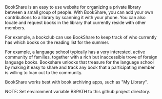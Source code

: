 BookShare is an easy to use website for organizing a private library
between a small group of people.  With BookShare, you can add your own
contributions to a library by scanning it with your phone.  You can
also locate and request books in the library that currently reside
with other members.

For example, a bookclub can use BookShare to keep track of who
currently has which books on the reading list for the summer.

For example, a language school typically has a very interested, active
community of families, together with a rich but inaccessible trove of
foreign language books.  Bookshare unlocks that treasure for the
language school by making it easy to share and track any book that a
participating member is willing to loan out to the community.

BookShare works best with book archiving apps, such as "My Library".


NOTE: Set environment variable BSPATH to this github project directory.
